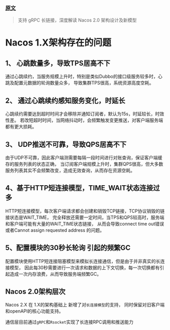 
### [原文](https://my.oschina.net/u/3585447/blog/4818143)

> 支持 gRPC 长链接，深度解读 Nacos 2.0 架构设计及新模型
>
#  Nacos 1.X架构存在的问题

## 1、 心跳数量多，导致TPS居高不下

通过心跳续约，当服务规模上升时，特别是类似Dubbo的接口级服务较多时，心跳及配置元数据的轮询数量众多，
导致集群TPS很高，系统资源高度空耗。

## 2、 通过心跳续约感知服务变化，时延长

心跳续约需要达到超时时间才会移除并通知订阅者，默认为15s，时延较长，时效性差。
若改短超时时间，当网络抖动时，会频繁触发变更推送，对客户端服务端都有更大损耗。

## 3、 UDP推送不可靠，导致QPS居高不下

由于UDP不可靠，因此客户端测需要每隔一段时间进行对账查询，保证客户端缓存的服务列表的状态正确，
当订阅客户端规模上升时，集群QPS很高，但大多数服务列表其实不会频繁改变，造成无效查询，从而存在资源空耗。

## 4、基于HTTP短连接模型，TIME_WAIT状态连接过多

HTTP短连接模型，每次客户端请求都会创建和销毁TCP链接，TCP协议销毁的链接状态是WAIT_TIME，
完全释放还需要一定时间，当TPS和QPS较高时，服务端和客户端可能有大量的WAIT_TIME状态链接，
从而会导致connect time out错误或者Cannot assign requested address 的问题。

## 5、配置模块的30秒长轮询 引起的频繁GC

配置模块使用HTTP短连接阻塞模型来模拟长连接通信，但是由于并非真实的长连接模型，
因此每30秒需要进行一次请求和数据的上下文切换，每一次切换都有引起造成一次内存浪费，从而导致服务端频繁GC。


## Nacos 2.0架构层次
Nacos 2.X 在 1.X的架构基础上 新增了对`长连接模型`的支持，
同时保留对旧客户端和openAPI的核心功能支持。

 通信层目前通过`gRPC`和`Rsocket`实现了长连接RPC调用和推送能力